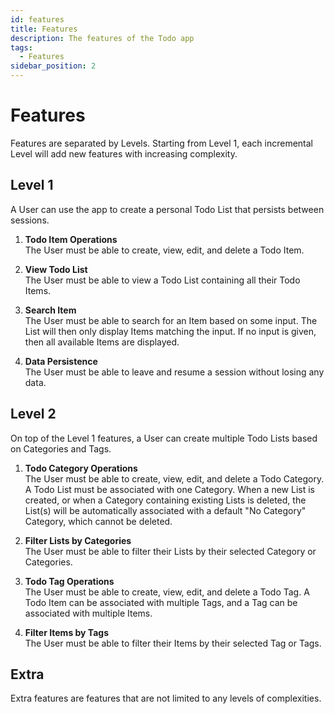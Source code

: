 ```yaml
---
id: features
title: Features
description: The features of the Todo app
tags:
  - Features
sidebar_position: 2
---
```


# Features

Features are separated by Levels. Starting from Level 1, each incremental Level will
add new features with increasing complexity.

## Level 1

A User can use the app to create a personal Todo List that persists between sessions.

1. **Todo Item Operations**  
   The User must be able to create, view, edit, and delete a Todo Item.

2. **View Todo List**  
   The User must be able to view a Todo List containing all their Todo Items.

3. **Search Item**  
   The User must be able to search for an Item based on some input. The List will then
   only display Items matching the input. If no input is given, then all available Items
   are displayed.

4. **Data Persistence**  
   The User must be able to leave and resume a session without losing any data.

## Level 2

On top of the Level 1 features, a User can create multiple Todo Lists based on
Categories and Tags.

1. **Todo Category Operations**  
   The User must be able to create, view, edit, and delete a Todo Category. A Todo List
   must be associated with one Category. When a new List is created, or when a Category
   containing existing Lists is deleted, the List(s) will be automatically associated
   with a default "No Category" Category, which cannot be deleted.

2. **Filter Lists by Categories**  
   The User must be able to filter their Lists by their selected Category or Categories.

3. **Todo Tag Operations**  
   The User must be able to create, view, edit, and delete a Todo Tag. A Todo Item can
   be associated with multiple Tags, and a Tag can be associated with multiple Items.

4. **Filter Items by Tags**  
   The User must be able to filter their Items by their selected Tag or Tags.

## Extra

Extra features are features that are not limited to any levels of complexities.

